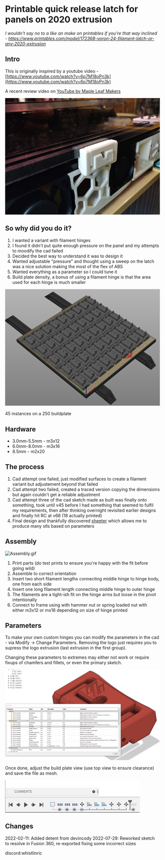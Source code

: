 # Printable quick release latch for panels on 2020 extrusion

*I wouldn't say no to a like an make on printables if you're that way inclined -
https://www.printables.com/model/172368-voron-24-filament-latch-or-any-2020-extrusion*

## Intro

This is originally inspired by a youtube video - [https://www.youtube.com/watch?v=6p7M18oPn3k](https://www.youtube.com/watch?v=6p7M18oPn3k)

A recent review video on [YouTube by Maple Leaf Makers](https://discord.com/channels/@me/1038527502970261524/1038815414836269166)

![Latch](Images/Latch-v68-3mm.jpg)

## So why did you do it?

1. I wanted a variant with filament hinges
1. I found it didn't put quite enough pressure on the panel and my attempts to moodify the cad failed
1. Decided the best way to understand it was to design it
1. Wanted adjustable "pressure" and thought using a sweep on the latch was a nice solution making the most of the flex of ABS
1. Wanted everything as a parameter so I could tune it
1. Build plate density, a bonus of using a filament hinge is that the area used for each hinge is much smaller

![250Plate](Images/250Plate.png)

45 instances on a 250 buildplate

## Hardware
- 3.0mm-5.5mm - m3x12
- 6.0mm-8.0mm - m3x16
- 8.5mm - m2x20

## The process

1. Cad attempt one failed, just modified surfaces to create a filament variant but adjustement beyond that failed
1. Cad attempt two failed, created a traced version copying the dimensions but again couldn't get a reliable adjustment
1. Cad attempt three of the cad sketch made as built was finally onto something, took until v45 before I had something that seemed to fulfil my requirements, then after thinking overnight revisited earlier designs and finally hit RC at v68 (18 actually printed)
1. Final design and thankfully discovered [sheeter](https://n3rdlab.com/downloads/sheeter/) which allows me to produce many stls based on parameters

## Assembly

![Assembly.gif](Images/Assembly.gif)

1. Print parts (do test prints to ensure you're happy with the fit before going wild)
1. Assemble to correct orientation
1. Insert two short filament lengths connecting middle hinge to hinge body, one from each side
1. Insert one long filament length connecting middle hinge to outer hinge
1. The filaments are a tight-ish fit on the hinge arms but loose in the pivot intentionally
1. Connect to frame using with hammer nut or spring loaded nut with either m3x12 or mx16 depending on size of hinge printed

## Parameters

To make your own custom hinges you can modify the parameters in the cad - via Modify -> Change Parameters. Removing the logo just requires
you to supress the logo extrusion (last extrusion in the first group).

Changing these parameters to extremes may either not work or require fixups of chamfers and fillets, or even the primary sketch.

![Parameters](Images/Parameters.png)

Once done, adjust the build plate view (use top view to ensure clearance) and save the file as mesh.

![BuildPlate](Images/BuildPlate.png)

## Changes
2022-02-11: Added detent from devincody
2022-07-29: Reworked sketch to resolve in Fusion 360, re-exported fixing some incorrect sizes

discord:whistlinric